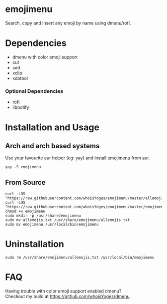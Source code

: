 # emojimenu

Search, copy and insert any emoji by name using dmenu/rofi.

# Dependencies

- dmenu with color emoji support
- cut
- sed
- xclip
- xdotool

### Optional Dependencies
- rofi
- libnotify

# Installation and Usage

## Arch and arch based systems

Use your favourite aur helper (eg: yay) and install [emojimenu](https://aur.archlinux.org/packages/emojimenu) from aur.

```
yay -S emojimenu
```

## From Source

```
curl -LOS "https://raw.githubusercontent.com/whoisYoges/emojimenu/master/allemojis.txt"
curl -LOS "https://raw.githubusercontent.com/whoisYoges/emojimenu/master/emojimenu"
chmod +x emojimenu
sudo mkdir -p /usr/share/emojimenu
sudo mv allemojis.txt /usr/share/emojimenu/allemojis.txt
sudo mv emojimenu /usr/local/bin/emojimenu
```

# Uninstallation

```
sudo rm /usr/share/emojimenu/allemojis.txt /usr/local/bin/emojimenu
```

# FAQ

Having trouble with color emoji support enabled dmenu?  
Checkout my build at <https://github.com/whoisYoges/dmenu>.
